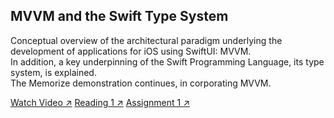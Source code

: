 ## MVVM and the Swift Type System

Conceptual overview of the architectural paradigm underlying the development of applications for iOS using SwiftUI: MVVM.  
In addition, a key underpinning of the Swift Programming Language, its type system, is explained.  
The Memorize demonstration continues, in corporating MVVM.

[Watch Video ↗️](https://www.youtube.com/watch?v=4GjXq2Sr55Q)
[Reading 1 ↗️](https://cs193p.sites.stanford.edu/sites/g/files/sbiybj16636/files/media/file/r1.pdf)
[Assignment 1 ↗️](https://cs193p.sites.stanford.edu/sites/g/files/sbiybj16636/files/media/file/a1.pdf)
